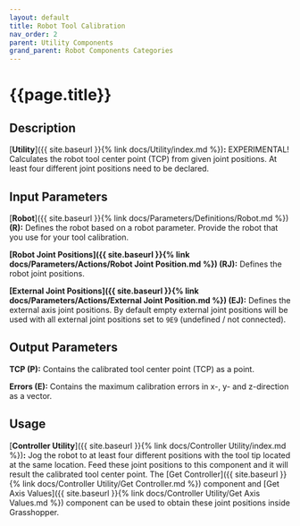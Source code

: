 ```yaml
---
layout: default
title: Robot Tool Calibration
nav_order: 2
parent: Utility Components
grand_parent: Robot Components Categories
---
```


# **{{page.title}}**

## **Description**

[**Utility**]({{ site.baseurl }}{% link docs/Utility/index.md %})**:** EXPERIMENTAL! Calculates the robot tool center point (TCP) from given joint positions. At least four different joint positions need to be declared.

## **Input Parameters**

[**Robot**]({{ site.baseurl }}{% link docs/Parameters/Definitions/Robot.md %}) **(R):** Defines the robot based on a robot parameter. Provide the robot that you use for your tool calibration. 

**[Robot Joint Positions]({{ site.baseurl }}{% link docs/Parameters/Actions/Robot Joint Position.md %}) (RJ):** Defines the robot joint positions.

**[External Joint Positions]({{ site.baseurl }}{% link docs/Parameters/Actions/External Joint Position.md %}) (EJ):** Defines the external axis joint positions. By default empty external joint positions will be used with all external joint positions set to `9E9` (undefined / not connected). 

## **Output Parameters**

**TCP (P):** Contains the calibrated tool center point (TCP) as a point.

**Errors (E):** Contains the maximum calibration errors in x-, y- and z-direction as a vector.

## **Usage**

[**Controller Utility**]({{ site.baseurl }}{% link docs/Controller Utility/index.md %})**:** Jog the robot to at least four different positions with the tool tip located at the same location. Feed these joint positions to this component and it will result the calibrated tool center point. The [Get Controller]({{ site.baseurl }}{% link docs/Controller Utility/Get Controller.md %}) component and [Get Axis Values]({{ site.baseurl }}{% link docs/Controller Utility/Get Axis Values.md %}) component can be used to obtain these joint positions inside Grasshopper.